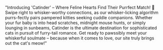 "Introducing 'Catinder' – Where Feline Hearts Find Their Purrfect Match! 🐾 Swipe right to whisker-worthy connections, as our whisker-licking algorithm purrs-fectly pairs pampered kitties seeking cuddle companions. Whether your fur baby is into head scratches, midnight mouse hunts, or simply lounging in sunbeams, Catinder is the ultimate destination for sophisticated cats in pursuit of furry-tail romance. Get ready to pawssibly meet your whiskerful soulmate – because when it comes to love, our site truly brings out the cat's meow!"
